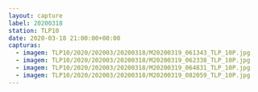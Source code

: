 ```yaml
---
layout: capture
label: 20200318
station: TLP10
date: 2020-03-18 21:00:00+00:00
capturas:
  - imagem: TLP10/2020/202003/20200318/M20200319_061343_TLP_10P.jpg
  - imagem: TLP10/2020/202003/20200318/M20200319_062338_TLP_10P.jpg
  - imagem: TLP10/2020/202003/20200318/M20200319_064831_TLP_10P.jpg
  - imagem: TLP10/2020/202003/20200318/M20200319_082059_TLP_10P.jpg
---
```

